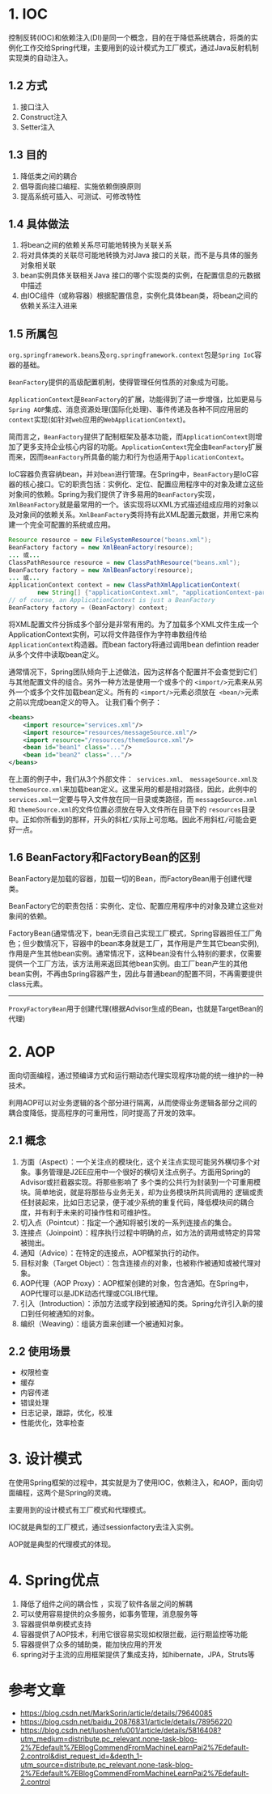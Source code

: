 # 1. IOC

控制反转(IOC)和依赖注入(DI)是同一个概念，目的在于降低系统耦合，将类的实例化工作交给Spring代理，主要用到的设计模式为工厂模式，通过Java反射机制实现类的自动注入。

## 1.2 方式

1. 接口注入
2. Construct注入
3. Setter注入

## 1.3 目的

1. 降低类之间的耦合
2. 倡导面向接口编程、实施依赖倒换原则
3. 提高系统可插入、可测试、可修改特性

## 1.4 具体做法

1. 将bean之间的依赖关系尽可能地转换为关联关系
2. 将对具体类的关联尽可能地转换为对Java 接口的关联，而不是与具体的服务对象相关联
3. bean实例具体关联相关Java 接口的哪个实现类的实例，在配置信息的元数据中描述
4. 由IOC组件（或称容器）根据配置信息，实例化具体bean类，将bean之间的依赖关系注入进来

## 1.5 所属包

`org.springframework.beans`及`org.springframework.context`包是`Spring IoC`容器的基础。

`BeanFactory`提供的高级配置机制，使得管理任何性质的对象成为可能。

`ApplicationContext`是`BeanFactory`的扩展，功能得到了进一步增强，比如更易与`Spring AOP`集成、消息资源处理(国际化处理)、事件传递及各种不同应用层的`context`实现(如针对`web`应用的`WebApplicationContext`)。

简而言之，`BeanFactory`提供了配制框架及基本功能，而`ApplicationContext`则增加了更多支持企业核心内容的功能。`ApplicationContext`完全由`BeanFactory`扩展而来，因而`BeanFactory`所具备的能力和行为也适用于`ApplicationContext`。

IoC容器负责容纳bean，并对`bean`进行管理。在Spring中，`BeanFactory`是IoC容器的核心接口。它的职责包括：实例化、定位、配置应用程序中的对象及建立这些对象间的依赖。Spring为我们提供了许多易用的`BeanFactory`实现，`XmlBeanFactory`就是最常用的一个。该实现将以XML方式描述组成应用的对象以及对象间的依赖关系。`XmlBeanFactory`类将持有此XML配置元数据，并用它来构建一个完全可配置的系统或应用。

```java
Resource resource = new FileSystemResource("beans.xml");
BeanFactory factory = new XmlBeanFactory(resource);
... 或...
ClassPathResource resource = new ClassPathResource("beans.xml");
BeanFactory factory = new XmlBeanFactory(resource);
... 或...
ApplicationContext context = new ClassPathXmlApplicationContext(
        new String[] {"applicationContext.xml", "applicationContext-part2.xml"});
// of course, an ApplicationContext is just a BeanFactory
BeanFactory factory = (BeanFactory) context;
```

将XML配置文件分拆成多个部分是非常有用的。为了加载多个XML文件生成一个ApplicationContext实例，可以将文件路径作为字符串数组传给`ApplicationContext`构造器。而bean factory将通过调用bean defintion reader从多个文件中读取bean定义。

通常情况下，Spring团队倾向于上述做法，因为这样各个配置并不会查觉到它们与其他配置文件的组合。另外一种方法是使用一个或多个的 `<import/>`元素来从另外一个或多个文件加载bean定义。所有的 `<import/>`元素必须放在` <bean/>`元素之前以完成bean定义的导入。 让我们看个例子：

```xml
<beans>
	<import resource="services.xml"/>
    <import resource="resources/messageSource.xml"/>
    <import resource="/resources/themeSource.xml"/>
    <bean id="bean1" class="..."/>
    <bean id="bean2" class="..."/>
</beans>
```

在上面的例子中，我们从3个外部文件：` services.xml、 messageSource.xml及 themeSource.xml`来加载bean定义。这里采用的都是相对路径，因此，此例中的 `services.xml`一定要与导入文件放在同一目录或类路径，而 `messageSource.xml`和 `themeSource.xml`的文件位置必须放在导入文件所在目录下的 `resources`目录中。正如你所看到的那样，开头的斜杠`/`实际上可忽略。因此不用斜杠`/`可能会更好一点。

## 1.6 BeanFactory和FactoryBean的区别

BeanFactory是加载的容器，加载一切的Bean，而FactoryBean用于创建代理类。

BeanFactory它的职责包括：实例化、定位、配置应用程序中的对象及建立这些对象间的依赖。

FactoryBean(通常情况下，bean无须自己实现工厂模式，Spring容器担任工厂角色；但少数情况下，容器中的bean本身就是工厂，其作用是产生其它bean实例),作用是产生其他bean实例。通常情况下，这种bean没有什么特别的要求，仅需要提供一个工厂方法，该方法用来返回其他bean实例。由工厂bean产生的其他bean实例，不再由Spring容器产生，因此与普通bean的配置不同，不再需要提供class元素。

****

`ProxyFactoryBean`用于创建代理(根据Advisor生成的Bean，也就是TargetBean的代理)

# 2. AOP

面向切面编程，通过预编译方式和运行期动态代理实现程序功能的统一维护的一种技术。

利用AOP可以对业务逻辑的各个部分进行隔离，从而使得业务逻辑各部分之间的耦合度降低，提高程序的可重用性，同时提高了开发的效率。

## 2.1 概念

1. 方面（Aspect）：一个关注点的模块化，这个关注点实现可能另外横切多个对象。事务管理是J2EE应用中一个很好的横切关注点例子。方面用Spring的Advisor或拦截器实现。将那些影响了 多个类的公共行为封装到一个可重用模块。简单地说，就是将那些与业务无关，却为业务模块所共同调用的 逻辑或责任封装起来，比如日志记录，便于减少系统的重复代码，降低模块间的耦合度，并有利于未来的可操作性和可维护性。
2. 切入点（Pointcut）：指定一个通知将被引发的一系列连接点的集合。
3. 连接点（Joinpoint）：程序执行过程中明确的点，如方法的调用或特定的异常被抛出。
4. 通知（Advice）：在特定的连接点，AOP框架执行的动作。
5. 目标对象（Target Object）：包含连接点的对象，也被称作被通知或被代理对象。
6. AOP代理（AOP Proxy）：AOP框架创建的对象，包含通知。在Spring中，AOP代理可以是JDK动态代理或CGLIB代理。
7. 引入（Introduction）：添加方法或字段到被通知的类。Spring允许引入新的接口到任何被通知的对象。
8. 编织（Weaving）：组装方面来创建一个被通知对象。

## 2.2 使用场景

-  权限检查 
- 缓存
- 内容传递
- 错误处理
- 日志记录，跟踪，优化，校准
- 性能优化，效率检查

# 3. 设计模式

在使用Spring框架的过程中，其实就是为了使用IOC，依赖注入，和AOP，面向切面编程，这两个是Spring的灵魂。

主要用到的设计模式有工厂模式和代理模式。

IOC就是典型的工厂模式，通过sessionfactory去注入实例。

AOP就是典型的代理模式的体现。

# 4. Spring优点

1. 降低了组件之间的耦合性 ，实现了软件各层之间的解耦
2. 可以使用容易提供的众多服务，如事务管理，消息服务等
3. 容器提供单例模式支持
4. 容器提供了AOP技术，利用它很容易实现如权限拦截，运行期监控等功能
5. 容器提供了众多的辅助类，能加快应用的开发
6. spring对于主流的应用框架提供了集成支持，如hibernate，JPA，Struts等

# 参考文章

- https://blog.csdn.net/MarkSorin/article/details/79640085
- https://blog.csdn.net/baidu_20876831/article/details/78956220
- https://blog.csdn.net/luoshenfu001/article/details/5816408?utm_medium=distribute.pc_relevant.none-task-blog-2%7Edefault%7EBlogCommendFromMachineLearnPai2%7Edefault-2.control&dist_request_id=&depth_1-utm_source=distribute.pc_relevant.none-task-blog-2%7Edefault%7EBlogCommendFromMachineLearnPai2%7Edefault-2.control